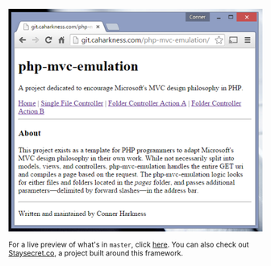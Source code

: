 ![php-mvc-emulation](preview.png)

For a live preview of what's in `master`, click [here](http://git.caharkness.com/php-mvc-emulation).
You can also check out [Staysecret.co](https://www.staysecret.co), a project built around this framework.
